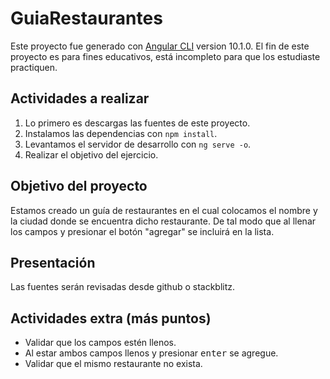 # GuiaRestaurantes

Este proyecto fue generado con [Angular CLI](https://github.com/angular/angular-cli) version 10.1.0.
El fin de este proyecto es para fines educativos, está incompleto para que los estudiaste practiquen.

## Actividades a realizar

1. Lo primero es descargas las fuentes de este proyecto.
2. Instalamos las dependencias con `npm install`.
3. Levantamos el servidor de desarrollo con `ng serve -o`.
4. Realizar el objetivo del ejercicio.

## Objetivo del proyecto

Estamos creado un guía de restaurantes en el cual colocamos el nombre y la ciudad donde se encuentra dicho restaurante. De tal modo que al llenar los campos y presionar el botón "agregar" se incluirá en la lista.

## Presentación

Las fuentes serán revisadas desde github o stackblitz.

## Actividades extra (más puntos)

- Validar que los campos estén llenos.
- Al estar ambos campos llenos y presionar <kbd>enter</kbd> se agregue.
- Validar que el mismo restaurante no exista.
